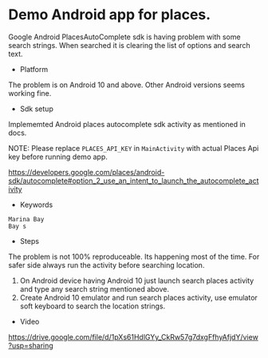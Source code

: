 # Demo Android app for places.

Google Android PlacesAutoComplete sdk is having problem with some search strings. When searched it is clearing the list of options and search text.

- Platform 

The problem is on Android 10 and above. Other Android versions seems working fine.

- Sdk setup

Implememted Android places autocomplete sdk activity as mentioned in docs.

NOTE: Please replace `PLACES_API_KEY` in `MainActivity` with actual Places Api key before running demo app.

https://developers.google.com/places/android-sdk/autocomplete#option_2_use_an_intent_to_launch_the_autocomplete_activity

- Keywords

```
Marina Bay
Bay s
```

- Steps

The problem is not 100% reproduceable. Its happening most of the time. For safer side always run the activity before searching location.

1. On Android device having Android 10 just launch search places activity and type any search string mentioned above.
2. Create Android 10 emulator and run search places activity, use emulator soft keyboard to search the location strings.

- Video

https://drive.google.com/file/d/1pXs61HdlGYy_CkRw57g7dxgFfhyAfjdY/view?usp=sharing
